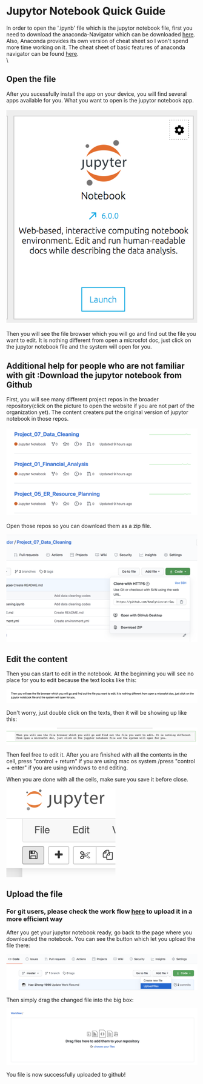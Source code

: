 
# Jupytor Notebook Quick Guide

In order to open the '.ipynb' file which is the jupytor notebook file, first you need to download the anaconda-Navigator which can be downloaded [here](https://docs.anaconda.com/anaconda/install/). Also, Anaconda provides its own version of cheat sheet so I won't spend more time working on it. The cheat sheet of basic features of anaconda navigator can be found [here](https://docs.anaconda.com/_downloads/9ee215ff15fde24bf01791d719084950/Anaconda-Starter-Guide.pdf).
\
\
## Open the file

After you sucessfully install the app on your device, you will find several apps available for you. What you want to open is the jupytor notebook app.
\
\
<img src="image/open_1.png">
\
\
Then you will see the file browser which you will go and find out the file you want to edit. It is nothing different from open a microsfot doc, just click on the jupytor notebook file and the system will open for you.

## Additional help for people who are not familiar with git :Download the jupytor notebook from Github

First, you will see many different project repos in the broader repository(click on the picture to open the website if you are not part of the organization yet). The content creaters put the original version of jupytor notebook in those repos.
\
\
[<img src="image/sample.png">](https://github.com/Analytics-at-Sauder)
\
\
Open those repos so you can download them as a zip file.

<img src="image/download.png">

## Edit the content

Then you can start to edit in the notebook. At the beginning you will see no place for you to edit because the text looks like this:

<img src="image/before.png">

Don't worry, just double click on the texts, then it will be showing up like this:

<img src="image/after.png">

Then feel free to edit it. After you are finished with all the contents in the cell, press "control + return" if you are using mac os system /press "control + enter" if you are using windows to end editing.

When you are done with all the cells, make sure you save it before close.

<img src="image/save.png">

## Upload the file

### For git users, please check the work flow [here](https://github.com/Analytics-at-Sauder/Workflow/blob/master/Work%20Flow.md) to upload it in a more efficient way

After you get your jupytor notebook ready, go back to the page where you downloaded the notebook. You can see the button which let you upload the file there:

<img src="image/upload_1.png">

Then simply drag the changed file into the big box:

<img src="image/upload_2.png">

You file is now successfully uploaded to github!
